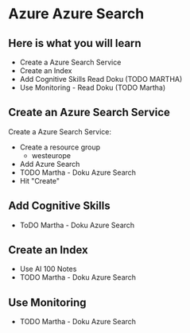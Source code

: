 # Azure Azure Search #

## Here is what you will learn ##

- Create a Azure Search Service
- Create an Index
- Add Cognitive Skills Read Doku (TODO MARTHA)
- Use Monitoring - Read Doku (TODO Martha)

## Create an Azure Search Service ##

Create a Azure Search Service:

- Create a resource group
  - westeurope
- Add Azure Search
- TODO Martha - Doku Azure Search
- Hit "Create"

## Add Cognitive Skills  ##

- ToDO Martha - Doku Azure Search

## Create an Index ##

- Use AI 100 Notes
- TODO Martha - Doku Azure Search

## Use Monitoring ##

- TODO Martha - Doku Azure Search


